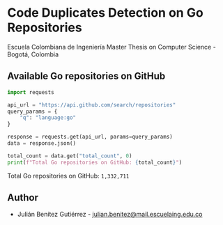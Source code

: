 # Code Duplicates Detection on Go Repositories 

Escuela Colombiana de Ingeniería Master Thesis on Computer Science - Bogotá, Colombia

## Available Go repositories on GitHub

```python
import requests

api_url = "https://api.github.com/search/repositories"
query_params = {
    "q": "language:go"
}

response = requests.get(api_url, params=query_params)
data = response.json()

total_count = data.get("total_count", 0)
print(f"Total Go repositories on GitHub: {total_count}")
```

Total Go repositories on GitHub: `1,332,711`

## Author

* Julián Benítez Gutiérrez - [julian.benitez@mail.escuelaing.edu.co](mailto:julian.benitez@mail.escuelaing.edu.co)

